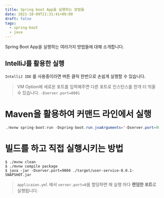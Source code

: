 ```yaml
---
title: Spring boot App을 실행하는 방법들
date: 2021-10-09T21:31:41+09:00
draft: false
tags:
  - spring-boot
  - java
---
```

Spring Boot App을 실행하는 여러가지 방법들에 대해 소개합니다.
<!--more-->
## **IntelliJ**를 활용한 실행

`IntelliJ IDE` 를 사용중이라면 버튼 클릭 한번으로 손쉽게 실행할 수 있습니다.

> VM Option에 새로운 포트를 입력해주면 다른 포트로 인스턴스를 한개 더 띄울 수 있습니다. `-Dserver.port=8081`

# **Maven**을 활용하여 커맨드 라인에서 실행

```java
./mvnw spring-boot:run -Dspring-boot.run.jvaArguments='-Dserver.port=9003'
```

# 빌드를 하고 직접 실행시키는 방법

```
$ ./mvnw clean
$ ./mvnw compile package
$ java -jar -Dserver.port=9004 ./target/user-service-0.0.1-SNAPSHOT.jar

```

> `applicaion.yml` 에서 `server.port=0`을 할당하면 매 실행 마다 **랜덤한 포트**로 실행됩니다.